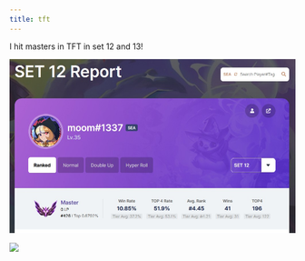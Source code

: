 ```yaml
---
title: tft
---
```


I hit masters in TFT in set 12 and 13!

![](tft_set12_master.jpg)

![](tft_set13_master.jpg)
